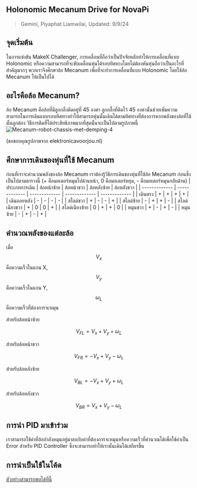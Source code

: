 ## Holonomic Mecanum Drive for NovaPi
> Gemini, Piyaphat Liamwilai, Updated: 9/9/24
## จุดเริ่มต้น
ในการแข่งขัน MakeX Challenger, การเคลื่อนที่ถือว่าเป็นปัจจัยหลักทำให้การเคลื่อนที่แบบ Holonomic หรือความสามารถที่จะขับเคลื่อนหุ่นได้รอบทิศทางโดยไม่ต้องหันหุ่นถือว่าเป็นอะไรที่สำคัญมากๆ พวกเราจึงศึกษาล้อ Mecanum เพื่อที่จะทำการเคลื่อนที่แบบ Holonomic โดยใช้ล้อ Mecanum ให้เป็นไปได้
## อะไรคือล้อ Mecanum?
ล้อ Mecanum คือล้อที่มีลูกกลิ้งติดอยู่ที่ 45 องศา ลูกกลื้งที่ติดไว้ 45 องศานั้นช่วยเพิ่มความสามารถในการเดินแบบรอบทิศทางทำให้สามารถหุ่นนั้นเดินได้ตามทิศทางที่ต้องการหากพลังของล้อที่ใช้นั้นถูกต้อง วิธีการติดที่ได้ประสิทธิภาพมากที่สุดนั้นจะเป็นไปตามรูปภาพนี้
![Mecanum-robot-chassis-met-demping-4](https://github.com/user-attachments/assets/1b54ab9d-01a5-4f5c-8efc-eb2a8c5e7da5)

(ขอขอบคุณรูปภาพจาก elektronicavoorjou.nl)
## ศึกษาการเดินของหุ่นที่ใช้ Mecanum
ก่อนที่เราจะคำนวณพลังของล้อ Mecanum เราต้องรู้วิธีการเดินของหุ่นที่ใช้ล้อ Mecanum ก่อนซึ่งเป็นไปตามตารางนี้
(+ คือมอเตอร์หมุนไปด้านหน้า, 0 คือมอเตอร์หยุด, - คือมอเตอร์หมุนกลับด้าน)
| ประเภทการเดิน | ล้อหน้าซ้าย  | ล้อหน้าขวา | ล้อหลังซ้าย | ล้อหลังขวา |
| ------------- | ------------- | ------------- | ------------- | ------------- |
| เดินตรง | + | + | + | + |
| เดินถอยหลัง | - | - | - | - |
| สไลด์ขวา | + | - | - | + |
| สไลด์ซ้าย | - | + | + | - |
| สไลด์เฉียงขวา | + | 0 | 0 | + |
| สไลด์เฉียงซ้าย | 0 | + | + | 0 |
| หมุนขวา | + | - | + | - |
| หมุนซ้าย | - | + | - | + |
## คำนวณพลังของแต่ละล้อ
เมื่อ $$V_{x}$$ คือความเร็วในแกน X, $$V_{y}$$ คือความเร็วในแกน Y, $$\omega_{L}$$ คือความเร็วที่ต้องการจะหมุน

สำหรับล้อหน้าซ้าย

$$V_{FL} = V_{x}  + V_{y} + \omega_{L}$$

สำหรับล้อหน้าขวา

$$V_{FR} = -V_{x}  + V_{y} - \omega_{L}$$

สำหรับล้อหลังซ้าย

$$V_{BL} = -V_{x}  + V_{y} + \omega_{L}$$

สำหรับล้อหลังขวา

$$V_{BR} = V_{x}  + V_{y} - \omega_{L}$$
## การนำ PID มาเข้าร่วม
เราสามารถใช้ค่าที่ล้อกำลังหมุนอยู่มาลบกับค่าที่ต้องการจะหมุนหรือความเร็วที่คำนวณได้เพื่อใช้ค่าเป็น Error สำหรับ PID Controller ซึ่งจะสามารถทำให้เรานั้นเดินได้เสถียรขึ้น
## การนำเป็นใช้ในโค้ด
[ตัวอย่างสามารถพบได้ที่นี้](holonomic.py)
